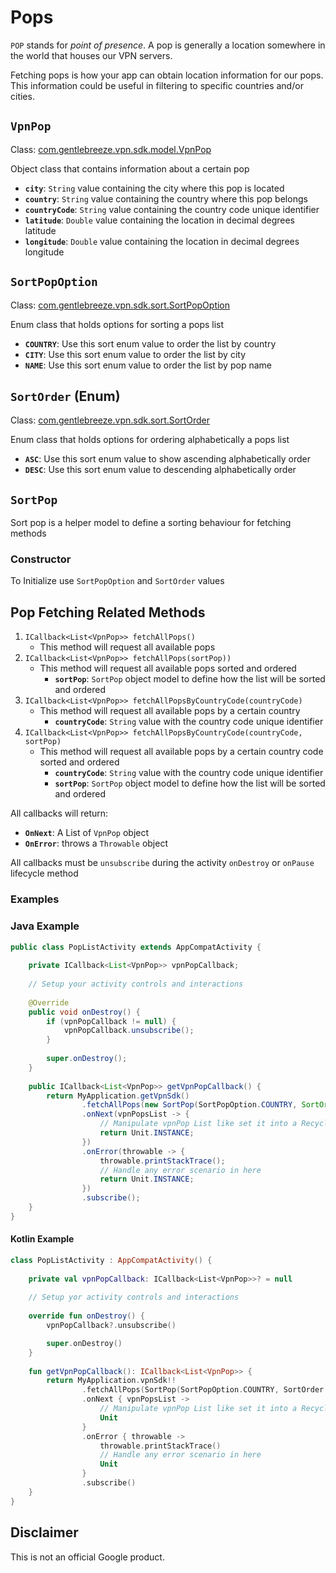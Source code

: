 # Pops

`POP` stands for _point of presence_.  A pop is generally a location somewhere in the world that houses our VPN servers.

Fetching pops is how your app can obtain location information for our pops. This information could be useful in filtering  to specific countries and/or cities.

## `VpnPop`

Class: [com.gentlebreeze.vpn.sdk.model.VpnPop][1]

Object class that contains information about a certain pop

- **`city`**: `String` value containing the city where this pop is located
- **`country`**: `String` value containing the country where this pop belongs
- **`countryCode`**: `String` value containing the country code unique identifier
- **`latitude`**: `Double` value containing the location in decimal degrees latitude
- **`longitude`**: `Double` value containing the location in decimal degrees longitude

## `SortPopOption`

Class: [com.gentlebreeze.vpn.sdk.sort.SortPopOption][2]

Enum class that holds options for sorting a pops list

- **`COUNTRY`**: Use this sort enum value to order the list by country 
- **`CITY`**: Use this sort enum value to order the list by city
- **`NAME`**: Use this sort enum value to order the list by pop name

## `SortOrder` (Enum)

Class: [com.gentlebreeze.vpn.sdk.sort.SortOrder][3]

Enum class that holds options for ordering alphabetically a pops list

- **`ASC`**: Use this sort enum value to show ascending alphabetically order
- **`DESC`**: Use this sort enum value to descending alphabetically order

## `SortPop`

Sort pop is a helper model to define a sorting behaviour for fetching methods

### Constructor

To Initialize use `SortPopOption` and `SortOrder` values

## Pop Fetching Related Methods

1. `ICallback<List<VpnPop>> fetchAllPops()`
    - This method will request all available pops
2. `ICallback<List<VpnPop>> fetchAllPops(sortPop))`
    - This method will request all available pops sorted and ordered
        - **`sortPop`**: `SortPop` object model to define how the list will be sorted and ordered
3. `ICallback<List<VpnPop>> fetchAllPopsByCountryCode(countryCode)`
    - This method will request all available pops by a certain country
        - **`countryCode`**: `String` value with the country code unique identifier
4. `ICallback<List<VpnPop>> fetchAllPopsByCountryCode(countryCode, sortPop)`
    - This method will request all available pops by a certain country code sorted and ordered
        - **`countryCode`**: `String` value with the country code unique identifier
        - **`sortPop`**: `SortPop` object model to define how the list will be sorted and ordered

All callbacks will return:
- **`OnNext`**: A List of `VpnPop` object
- **`OnError`**: throws a `Throwable` object

All callbacks must be `unsubscribe` during the activity `onDestroy` or 
`onPause` lifecycle method

### Examples

### Java Example
        
```java
public class PopListActivity extends AppCompatActivity {
    
    private ICallback<List<VpnPop>> vpnPopCallback;
    
    // Setup your activity controls and interactions
    
    @Override
    public void onDestroy() {
        if (vpnPopCallback != null) {
            vpnPopCallback.unsubscribe();
        }
        
        super.onDestroy();
    }
    
    public ICallback<List<VpnPop>> getVpnPopCallback() {
        return MyApplication.getVpnSdk()
                .fetchAllPops(new SortPop(SortPopOption.COUNTRY, SortOrder.DESC))
                .onNext(vpnPopsList -> {
                    // Manipulate vpnPop List like set it into a Recycler View Adapter
                    return Unit.INSTANCE;
                })
                .onError(throwable -> {
                    throwable.printStackTrace();
                    // Handle any error scenario in here
                    return Unit.INSTANCE;
                })
                .subscribe();
    }
}
```

#### Kotlin Example

```kotlin
class PopListActivity : AppCompatActivity() {
    
    private val vpnPopCallback: ICallback<List<VpnPop>>? = null
    
    // Setup yor activity controls and interactions
    
    override fun onDestroy() {
        vpnPopCallback?.unsubscribe()

        super.onDestroy()
    }
    
    fun getVpnPopCallback(): ICallback<List<VpnPop>> {
        return MyApplication.vpnSdk!!
                .fetchAllPops(SortPop(SortPopOption.COUNTRY, SortOrder.DESC))
                .onNext { vpnPopsList ->
                    // Manipulate vpnPop List like set it into a Recycler View Adapter
                    Unit
                }
                .onError { throwable ->
                    throwable.printStackTrace()
                    // Handle any error scenario in here
                    Unit
                }
                .subscribe()
    }
}
```

## Disclaimer

This is not an official Google product. 

[1]: Javadocs/myClass.html
[2]: Javadocs/myClass.html
[3]: Javadocs/myClass.html